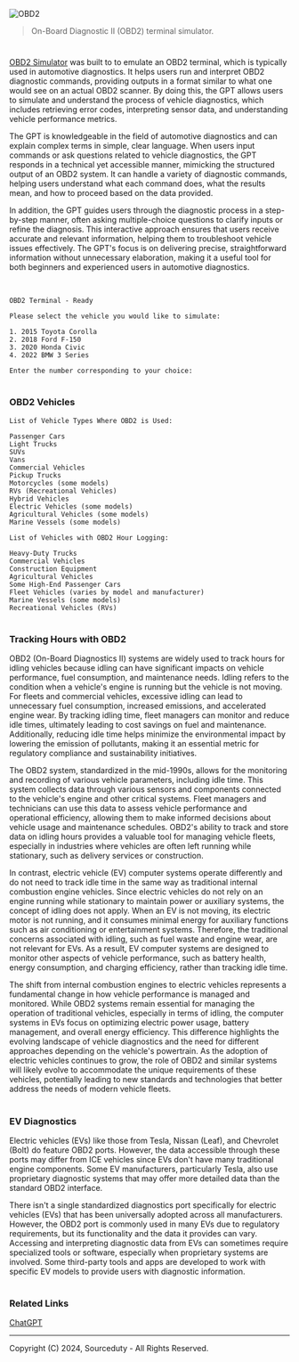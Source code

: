 ![OBD2](https://github.com/user-attachments/assets/961b1d44-e60a-4152-9d21-d706592b2c9a)

> On-Board Diagnostic II (OBD2) terminal simulator.

#

[OBD2 Simulator](https://chatgpt.com/g/g-hm9vqprZa-obd2-simulator) was built to  to emulate an OBD2 terminal, which is typically used in automotive diagnostics. It helps users run and interpret OBD2 diagnostic commands, providing outputs in a format similar to what one would see on an actual OBD2 scanner. By doing this, the GPT allows users to simulate and understand the process of vehicle diagnostics, which includes retrieving error codes, interpreting sensor data, and understanding vehicle performance metrics.

The GPT is knowledgeable in the field of automotive diagnostics and can explain complex terms in simple, clear language. When users input commands or ask questions related to vehicle diagnostics, the GPT responds in a technical yet accessible manner, mimicking the structured output of an OBD2 system. It can handle a variety of diagnostic commands, helping users understand what each command does, what the results mean, and how to proceed based on the data provided.

In addition, the GPT guides users through the diagnostic process in a step-by-step manner, often asking multiple-choice questions to clarify inputs or refine the diagnosis. This interactive approach ensures that users receive accurate and relevant information, helping them to troubleshoot vehicle issues effectively. The GPT's focus is on delivering precise, straightforward information without unnecessary elaboration, making it a useful tool for both beginners and experienced users in automotive diagnostics.

<br>

```
OBD2 Terminal - Ready

Please select the vehicle you would like to simulate:

1. 2015 Toyota Corolla
2. 2018 Ford F-150
3. 2020 Honda Civic
4. 2022 BMW 3 Series

Enter the number corresponding to your choice:
```

#
### OBD2 Vehicles

```
List of Vehicle Types Where OBD2 is Used:

Passenger Cars
Light Trucks
SUVs
Vans
Commercial Vehicles
Pickup Trucks
Motorcycles (some models)
RVs (Recreational Vehicles)
Hybrid Vehicles
Electric Vehicles (some models)
Agricultural Vehicles (some models)
Marine Vessels (some models)

List of Vehicles with OBD2 Hour Logging:

Heavy-Duty Trucks
Commercial Vehicles
Construction Equipment
Agricultural Vehicles
Some High-End Passenger Cars
Fleet Vehicles (varies by model and manufacturer)
Marine Vessels (some models)
Recreational Vehicles (RVs)
```

#
### Tracking Hours with OBD2

OBD2 (On-Board Diagnostics II) systems are widely used to track hours for idling vehicles because idling can have significant impacts on vehicle performance, fuel consumption, and maintenance needs. Idling refers to the condition when a vehicle's engine is running but the vehicle is not moving. For fleets and commercial vehicles, excessive idling can lead to unnecessary fuel consumption, increased emissions, and accelerated engine wear. By tracking idling time, fleet managers can monitor and reduce idle times, ultimately leading to cost savings on fuel and maintenance. Additionally, reducing idle time helps minimize the environmental impact by lowering the emission of pollutants, making it an essential metric for regulatory compliance and sustainability initiatives.

The OBD2 system, standardized in the mid-1990s, allows for the monitoring and recording of various vehicle parameters, including idle time. This system collects data through various sensors and components connected to the vehicle's engine and other critical systems. Fleet managers and technicians can use this data to assess vehicle performance and operational efficiency, allowing them to make informed decisions about vehicle usage and maintenance schedules. OBD2's ability to track and store data on idling hours provides a valuable tool for managing vehicle fleets, especially in industries where vehicles are often left running while stationary, such as delivery services or construction.

In contrast, electric vehicle (EV) computer systems operate differently and do not need to track idle time in the same way as traditional internal combustion engine vehicles. Since electric vehicles do not rely on an engine running while stationary to maintain power or auxiliary systems, the concept of idling does not apply. When an EV is not moving, its electric motor is not running, and it consumes minimal energy for auxiliary functions such as air conditioning or entertainment systems. Therefore, the traditional concerns associated with idling, such as fuel waste and engine wear, are not relevant for EVs. As a result, EV computer systems are designed to monitor other aspects of vehicle performance, such as battery health, energy consumption, and charging efficiency, rather than tracking idle time.

The shift from internal combustion engines to electric vehicles represents a fundamental change in how vehicle performance is managed and monitored. While OBD2 systems remain essential for managing the operation of traditional vehicles, especially in terms of idling, the computer systems in EVs focus on optimizing electric power usage, battery management, and overall energy efficiency. This difference highlights the evolving landscape of vehicle diagnostics and the need for different approaches depending on the vehicle's powertrain. As the adoption of electric vehicles continues to grow, the role of OBD2 and similar systems will likely evolve to accommodate the unique requirements of these vehicles, potentially leading to new standards and technologies that better address the needs of modern vehicle fleets.

#
### EV Diagnostics 

Electric vehicles (EVs) like those from Tesla, Nissan (Leaf), and Chevrolet (Bolt) do feature OBD2 ports. However, the data accessible through these ports may differ from ICE vehicles since EVs don't have many traditional engine components. Some EV manufacturers, particularly Tesla, also use proprietary diagnostic systems that may offer more detailed data than the standard OBD2 interface.

There isn't a single standardized diagnostics port specifically for electric vehicles (EVs) that has been universally adopted across all manufacturers. However, the OBD2 port is commonly used in many EVs due to regulatory requirements, but its functionality and the data it provides can vary. Accessing and interpreting diagnostic data from EVs can sometimes require specialized tools or software, especially when proprietary systems are involved. Some third-party tools and apps are developed to work with specific EV models to provide users with diagnostic information.

#
### Related Links

[ChatGPT](https://github.com/sourceduty/ChatGPT/tree/main)

***
Copyright (C) 2024, Sourceduty - All Rights Reserved.
